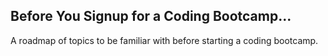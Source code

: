 ## Before You Signup for a Coding Bootcamp...

A roadmap of topics to be familiar with before starting a coding bootcamp.


